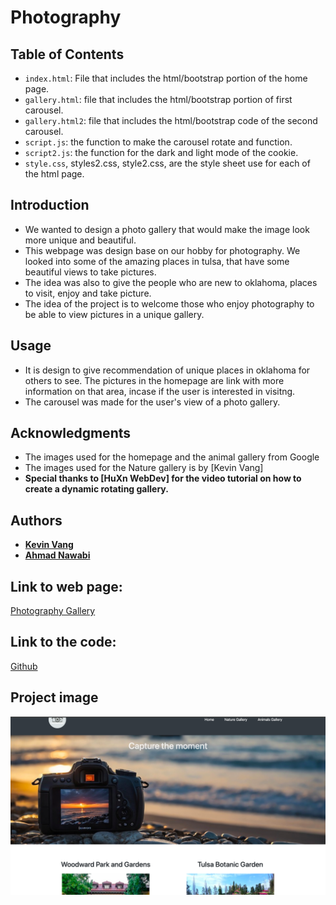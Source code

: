 # Photography

## Table of Contents
- `index.html`: File that includes the html/bootstrap portion of the home page.
- `gallery.html`: file that includes the html/bootstrap portion of first carousel.
- `gallery.html2`: file that includes the html/bootstrap code of the second carousel.
- `script.js`: the function to make the carousel rotate and function.
- `script2.js`: the function for the dark and light mode of the cookie.
- `style.css`, styles2.css, style2.css, are the style sheet use for each of the html page.

## Introduction
- We wanted to design a photo gallery that would make the image look more unique and beautiful. 
- This webpage was design base on our hobby for photography. We looked into some of the amazing places in tulsa, that have some beautiful views to take pictures.
- The idea was also to give the people who are new to oklahoma, places to visit, enjoy and take picture. 
- The idea of the project is to welcome those who enjoy photography to be able to view pictures in a unique gallery.

## Usage
- It is design to give recommendation of unique places in oklahoma for others to see. The pictures in the homepage are link with more information on that area, incase if the user is interested in visitng.
- The carousel was made for the user's view of a photo gallery.

## Acknowledgments
- The images used for the homepage and the animal gallery from Google 
- The images used for the Nature gallery is by [Kevin Vang]
- **Special thanks to [HuXn WebDev] for the video tutorial on how to create a dynamic rotating gallery.**

## Authors
- **[Kevin Vang](https://github.com/kvang2)**
- **[Ahmad Nawabi](https://github.com/AhmadNawabi)**

## Link to web page:
[Photography Gallery](https://kvang2.github.io/T3_project-1/)

## Link to the code:
[Github](https://github.com/KVang2/T3_project-1.git)

## Project image
![Project Screenshot](./images/project-pic.png)
